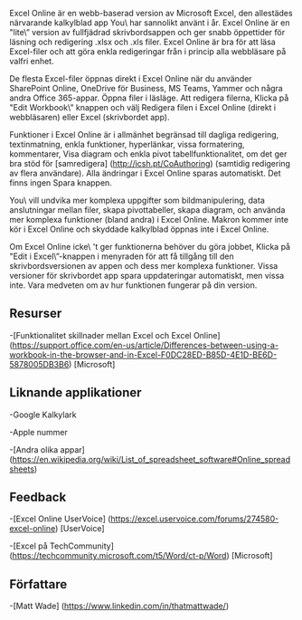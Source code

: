 
Excel Online är en webb-baserad version av Microsoft Excel, den
allestädes närvarande kalkylblad app You\\ har sannolikt använt i år. Excel
Online är en \"lite\” version av fullfjädrad skrivbordsappen och
ger snabb öppettider för läsning och redigering .xlsx och .xls
filer. Excel Online är bra för att läsa Excel-filer och att göra enkla
redigeringar från i princip alla webbläsare på valfri enhet.

De flesta Excel-filer öppnas direkt i Excel Online när du använder
SharePoint Online, OneDrive för Business, MS Teams, Yammer och några
andra Office 365-appar. Öppna filer i läsläge. Att redigera filerna,
Klicka på \"Edit Workbook\” knappen och välj Redigera filen i
Excel Online (direkt i webbläsaren) eller Excel (skrivbordet app).

Funktioner i Excel Online är i allmänhet begränsad till dagliga
redigering, textinmatning, enkla funktioner, hyperlänkar, vissa formatering,
kommentarer, Visa diagram och enkla pivot tabellfunktionalitet,
om det ger bra stöd för
[samredigera] (http://icsh.pt/CoAuthoring) (samtidig redigering av
flera användare). Alla ändringar i Excel Online sparas
automatiskt. Det finns ingen Spara knappen.

You\\ vill undvika mer komplexa uppgifter som bildmanipulering, data
anslutningar mellan filer, skapa pivottabeller, skapa diagram, och
använda mer komplexa funktioner (bland andra) i Excel Online. Makron kommer
inte kör i Excel Online och skyddade kalkylblad öppnas inte i
Excel Online.

Om Excel Online icke\ 't ger funktionerna behöver du göra jobbet,
Klicka på \"Edit i Excel\”-knappen i menyraden för att få tillgång till den
skrivbordsversionen av appen och dess mer komplexa funktioner. Vissa versioner
för skrivbordet app spara uppdateringar automatiskt, men vissa inte. Vara medveten om
av hur funktionen fungerar på din version.

Resurser
---------

-[Funktionalitet skillnader mellan Excel och Excel
    Online] (https://support.office.com/en-us/article/Differences-between-using-a-workbook-in-the-browser-and-in-Excel-F0DC28ED-B85D-4E1D-BE6D-5878005DB3B6)
    \[Microsoft\]

Liknande applikationer
--------------------

-Google Kalkylark

-Apple nummer

-[Andra olika
    appar] (https://en.wikipedia.org/wiki/List_of_spreadsheet_software#Online_spreadsheets)

Feedback
---------

-[Excel Online UserVoice] (https://excel.uservoice.com/forums/274580-excel-online)
    \[UserVoice\]

-[Excel på TechCommunity] (https://techcommunity.microsoft.com/t5/Word/ct-p/Word)
    \[Microsoft\]

Författare
---------

-[Matt Wade] (https://www.linkedin.com/in/thatmattwade/)

